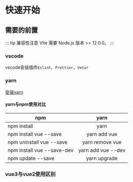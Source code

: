 # 快速开始

## 需要的前置

::: tip 兼容性注意
Vite 需要 Node.js 版本 >= 12.0.0。
:::

### vscode
vscode安装插件`Eslint`、`Prettier`、`Vetur`

### yarn

[安装yarn](https://yarn.bootcss.com/docs/install/#windows-stable)

#### yarn与npm使用对比
| npm                        | yarn               |
| -------------------------- |:------------------:|
| npm install                | yarn               |
| npm install vue --save     | yarn add vue       |
| npm uninstall vue --save   | yarn remove vue    |
| npm install vue --save-dev | yarn add vue --dev |
| npm update --save          | yarn upgrade       |

### vue3与vue2使用区别

